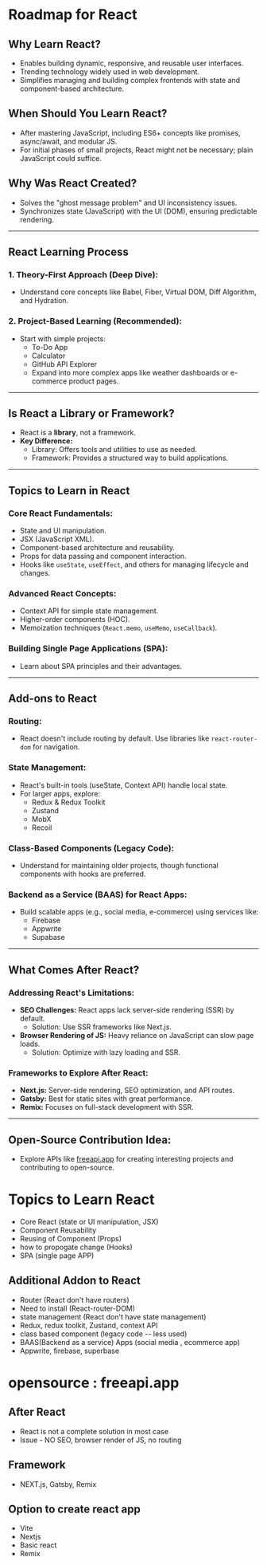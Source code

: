 # Roadmap for React

## Why Learn React?
- Enables building dynamic, responsive, and reusable user interfaces.
- Trending technology widely used in web development.
- Simplifies managing and building complex frontends with state and component-based architecture.

## When Should You Learn React?
- After mastering JavaScript, including ES6+ concepts like promises, async/await, and modular JS.
- For initial phases of small projects, React might not be necessary; plain JavaScript could suffice.

## Why Was React Created?
- Solves the "ghost message problem" and UI inconsistency issues.
- Synchronizes state (JavaScript) with the UI (DOM), ensuring predictable rendering.

---

## React Learning Process

### 1. Theory-First Approach (Deep Dive):
- Understand core concepts like Babel, Fiber, Virtual DOM, Diff Algorithm, and Hydration.

### 2. Project-Based Learning (Recommended):
- Start with simple projects:
  - To-Do App
  - Calculator
  - GitHub API Explorer
  - Expand into more complex apps like weather dashboards or e-commerce product pages.

---

## Is React a Library or Framework?
- React is a **library**, not a framework.
- **Key Difference:**
  - Library: Offers tools and utilities to use as needed.
  - Framework: Provides a structured way to build applications.

---

## Topics to Learn in React

### Core React Fundamentals:
- State and UI manipulation.
- JSX (JavaScript XML).
- Component-based architecture and reusability.
- Props for data passing and component interaction.
- Hooks like `useState`, `useEffect`, and others for managing lifecycle and changes.

### Advanced React Concepts:
- Context API for simple state management.
- Higher-order components (HOC).
- Memoization techniques (`React.memo`, `useMemo`, `useCallback`).

### Building Single Page Applications (SPA):
- Learn about SPA principles and their advantages.

---

## Add-ons to React

### Routing:
- React doesn't include routing by default. Use libraries like `react-router-dom` for navigation.

### State Management:
- React's built-in tools (useState, Context API) handle local state.
- For larger apps, explore:
  - Redux & Redux Toolkit
  - Zustand
  - MobX
  - Recoil

### Class-Based Components (Legacy Code):
- Understand for maintaining older projects, though functional components with hooks are preferred.

### Backend as a Service (BAAS) for React Apps:
- Build scalable apps (e.g., social media, e-commerce) using services like:
  - Firebase
  - Appwrite
  - Supabase

---

## What Comes After React?

### Addressing React's Limitations:
- **SEO Challenges:**
  React apps lack server-side rendering (SSR) by default.
  - Solution: Use SSR frameworks like Next.js.
- **Browser Rendering of JS:**
  Heavy reliance on JavaScript can slow page loads.
  - Solution: Optimize with lazy loading and SSR.

### Frameworks to Explore After React:
- **Next.js:** Server-side rendering, SEO optimization, and API routes.
- **Gatsby:** Best for static sites with great performance.
- **Remix:** Focuses on full-stack development with SSR.

---

## Open-Source Contribution Idea:
- Explore APIs like [freeapi.app](https://freeapi.app) for creating interesting projects and contributing to open-source.





# Topics to Learn React

- Core React (state or UI manipulation, JSX)
- Component Reusability
- Reusing of Component (Props)
- how to propogate change (Hooks)
- SPA (single page APP)

## Additional Addon to React

- Router (React don't have routers)
- Need to install (React-router-DOM)
- state management (React don't have state management)
- Redux, redux toolkit, Zustand, context API
- class based component (legacy code -- less used)
- BAAS(Backend as a service) Apps (social media , ecommerce app)
- Appwrite, firebase, superbase

# opensource : freeapi.app

## After React
- React is not a complete solution in most case
- Issue - NO SEO, browser render of JS, no routing

## Framework
- NEXT.js, Gatsby, Remix


## Option to create react app
- Vite
- Nextjs
- Basic react
- Remix
